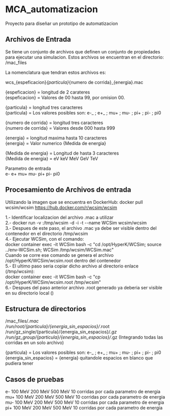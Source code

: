 # MCA_automatizacion
Proyecto para diseñar un prototipo de automatizacion


## Archivos de Entrada

Se tiene un conjunto de archivos que definen un conjunto de propiedades para ejecutar una simulacion.
Estos archivos se encuentran en el directorio: /mac_files


La nomenclatura que tendran estos archivos es:

  wcs_{espeficacion}_{particula}_{numero de corrida}_{energia}.mac  


 {espeficacion} = longitud de 2 carateres  
 {espeficacion} = Valores de 00 hasta 99, por omision 00.
  
  
{particula} = longitud tres caracteres  
{particula} = Los valores posibles son: e-_ ; e+_ ; mu+ ; mu- ; pi+ ; pi- ; pi0

{numero de corrida} = longitud tres caracteres  
{numero de corrida} = Valores desde 000 hasta 999

{energia} = longitud maxima hasta 10 caracteres  
{energia} = Valor numerico {Medida de energia}
  
  {Medida de energia} = Longitud de hasta 3 caracteres  
  {Medida de energia} = eV keV MeV GeV TeV

Parametro de entrada  
e-
e+
mu+
mu-
pi+
pi-
pi0


## Procesamiento de Archivos de entrada

Utilizando la imagen que se encuentra en DockerHub:  docker pull wcsim/wcsim
<https://hub.docker.com/r/wcsim/wcsim>

1.- Identificar localizacion del archivo .mac a utilizar  
2.- docker run -v <directorio host>:/tmp/wcsim -d -i -t --name WCSim wcsim/wcsim  
3.- Despues de este paso, el archivo <Nombre del archivo>.mac ya debe ser visible dentro del contenedor en el directorio /tmp/wcsim  
4.-  Ejecutar WCSim, con el comando:  
docker container exec -it WCSim bash -c "cd /opt/HyperK/WCSim; source ../env-WCSim.sh; WCSim /tmp/wcsim/WCSim.mac"  
Cuando se corre ese comando se genera el archivo /opt/HyperK/WCSim/wcsim.root dentro del contenedor  
5.- El ultimo paso seria copiar dicho archivo al directorio enlace (/tmp/wcsim):  
docker container exec -it WCSim bash -c "cp /opt/HyperK/WCSim/wcsim.root /tmp/wcsim"  
6.- Despues del paso anterior archivo .root generado ya deberia ser visible en su directorio local (<directorio host>)  


## Estructura de directorios  

/mac_files/*.mac  
/run/root/{particula}/{energia_sin_espacios}/*.root  
/run/gz_single/{particula}/{energia_sin_espacios}/*.gz  
/run/gz_group/{particula}/{energia_sin_espacios}/*.gz    (Integrando todas las corridas en un solo archivo)


{particula} = Los valores posibles son: e-_ ; e+_ ; mu+ ; mu- ; pi+ ; pi- ; pi0  
{energia_sin_espacios} = {energia} quitandole espacios en blanco que pudiera tener  


## Casos de pruebas  


e-    100 MeV     200 MeV   500 MeV     10 corridas por cada parametro de energia  
mu+   100 MeV     200 MeV   500 MeV     10 corridas por cada parametro de energia  
mu-   100 MeV     200 MeV   500 MeV     10 corridas por cada parametro de energia  
pi+   100 MeV     200 MeV   500 MeV     10 corridas por cada parametro de energia  



